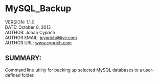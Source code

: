 MySQL_Backup
===

VERSION: 1.1.0<br />
DATE: October 8, 2013<br />
AUTHOR: Johan Cyprich<br />
AUTHOR EMAIL: jcyprich@live.com<br />
AUTHOR URL: www.cyprich.com

SUMMARY:
---
Command line utility for backing up selected MySQL databases to a user-defined folder.
